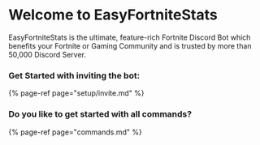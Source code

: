 # Welcome to EasyFortniteStats

EasyFortniteStats is the ultimate, feature-rich Fortnite Discord Bot which benefits your Fortnite or Gaming Community and is trusted by more than 50,000 Discord Server.

### Get Started with inviting the bot:

{% page-ref page="setup/invite.md" %}

### Do you like to get started with all commands?

{% page-ref page="commands.md" %}



